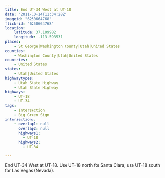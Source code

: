 ```yaml
---
title: End UT-34 West at UT-18
date: "2011-10-14T11:34:28Z"
imageid: "6250664768"
flickrid: "6250664768"
location:
    latitude: 37.109982
    longitude: -113.593531
places:
    - St George|Washington County|Utah|United States
counties:
    - Washington County|Utah|United States
countries:
    - United States
states:
    - Utah|United States
highwaytypes:
    - Utah State Highway
    - Utah State Highway
highways:
    - UT-18
    - UT-34
tags:
    - Intersection
    - Big Green Sign
intersections:
    - overlap1: null
      overlap2: null
      highways1:
        - UT-18
      highways2:
        - UT-34

---
```

End UT-34 West at UT-18.  Use UT-18 north for Santa Clara; use UT-18 south for Las Vegas (Nevada).